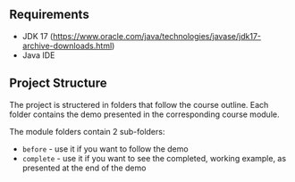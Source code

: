 ## Requirements

- JDK 17 (https://www.oracle.com/java/technologies/javase/jdk17-archive-downloads.html)
- Java IDE

## Project Structure

The project is structered in folders that follow the course outline. Each folder contains the demo presented in the
corresponding course module. 

The module folders contain 2 sub-folders:
- ``before``      - use it if you want to follow the demo
- ``complete``    - use it if you want to see the completed, working example, as presented at the end of the demo
